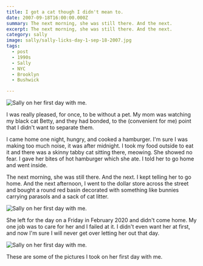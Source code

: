 ```yaml
---
title: I got a cat though I didn't mean to.
date: 2007-09-18T16:00:00.000Z
summary: The next morning, she was still there. And the next.
excerpt: The next morning, she was still there. And the next.
category: sally
image: sally/sally-licks-day-1-sep-18-2007.jpg
tags:
  - post
  - 1990s
  - Sally
  - NYC
  - Brooklyn
  - Bushwick

---
```


![Sally on her first day with me.](/static/img/sally/sally-licks-day-1-sep-18-2007.jpg "Sally on her first day with me.")

I was really pleased, for once, to be without a pet. My mom was watching my black cat Betty, and they had bonded, to the (convenient for me) point that I didn't want to separate them.

I came home one night, hungry, and cooked a hamburger. I'm sure I was making too much noise, it was after midnight. I took my food outside to eat it and there was a skinny tabby cat sitting there, meowing. She showed no fear. I gave her bites of hot hamburger which she ate. I told her to go home and went inside.

The next morning, she was still there. And the next. I kept telling her to go home. And the next afternoon, I went to the dollar store across the street and bought a round red basin decorated with something like bunnies carrying parasols and a sack of cat litter.

![Sally on her first day with me.](/static/img/sally/sally-sleepy-day-1-sep-18-2007.jpg "Sally on her first day with me.")

She left for the day on a Friday in February 2020 and didn't come home. My one job was to care for her and I failed at it. I didn't even want her at first, and now I'm sure I will never get over letting her out that day.

![Sally on her first day with me.](/static/img/sally/sally-blurry-day-1-sep-18-2007.jpg "Sally on her first day with me.")

These are some of the pictures I took on her first day with me.